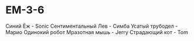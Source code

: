 # EM-3-6
Синий Ёж - Sonic
Сентиментальный Лев - Симба
Усатый трубодел - Марио
Одинокий робот
Мразотная мышь - Jerry
Страдающий кот - Tom